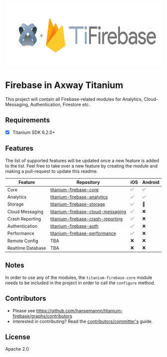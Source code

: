 
<p align="center"><img src="./titanium-firebase-logo@2x.png" height="200" alt="Firebase in Axway Titanium" /></p>


# Firebase in Axway Titanium
This project will contain all Firebase-related modules for Analytics, Cloud-Messaging, Authentication, Firestore etc.

## Requirements
- [x] Titanium SDK 6.2.0+

## Features
The list of supported features will be updated once a new feature is added to the list. 
Feel free to take over a new feature by creating the module and making a pull-request to update this readme.

| Feature | Repository | iOS | Android |
| --- | --- | --- | --- |
| Core | [titanium-firebase-core](https://github.com/hansemannn/titanium-firebase-core) | ✅ | ✅ |
| Analytics | [titanium-firebase-analytics](https://github.com/hansemannn/titanium-firebase-analytics) | ✅ | ✅ |
| Storage | [titanium-firebase-storage](https://github.com/hansemannn/titanium-firebase-storage) | ✅ | 🔄 |
| Cloud Messaging | [titanium-firebase-cloud-messaging](https://github.com/hansemannn/titanium-firebase-cloud-messaging) | ✅ | ❌ |
| Crash Reporting | [titanium-firebase-crash-reporting](https://github.com/hansemannn/titanium-firebase-crash-reporting) | ✅ | ❌ |
| Authentication | [titanium-firebase-auth](https://github.com/hansemannn/titanium-firebase-auth) | ✅ | ❌ |
| Performance | [titanium-firebase-performance](https://github.com/hansemannn/titanium-firebase-performance) | ✅ | ❌ |
| Remote Config | TBA | ❌ | ❌ |
| Realtime Database | TBA | ❌ | ❌ |

## Notes
In order to use any of the modules, the `titanium-firebase-core` module needs to be included in the project in order
to call the `configure` method. 

## Contributors
* Please see https://github.com/hansemannn/titanium-firebase/graphs/contributors
* Interested in contributing? Read the [contributors/committer's](https://wiki.appcelerator.org/display/community/Home) guide.

## License 
Apache 2.0
